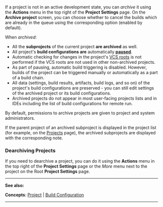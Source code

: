 [//]: # (title: Archiving Projects)
[//]: # (auxiliary-id: Archiving Projects)
If a project is not in an active development state, you can _archive_ it using the __Actions__ menu in the top right of the __Project Settings__ page. On the __Archive project__ screen, you can choose whether to cancel the builds which are already in the queue using the corresponding option (enabled by default).

When _archived_:
* All the __subprojects__ of the current project __are archived__ as well.
* All project's __build configurations are__ automatically __[paused](build-configuration.md#Build+Configuration+State)__.
* Automatic checking for changes in the project's [VCS roots](configuring-vcs-roots.md) is not performed if the VCS roots are not used in other non\-archived projects.
* As part of pausing, automatic build triggering is disabled. However, builds of the project can be triggered manually or automatically as a part of a build chain.
* All data (settings, build results, artifacts, build logs, and so on) of the project's build configurations are preserved \- you can still edit settings of the archived project or its build configurations.
* Archived projects do not appear in most user\-facing projects lists and in IDEs including the list of build configurations for remote run.

By default, permissions to archive projects are given to project and system administrators.

If the parent project of an archived subproject is displayed in the project list (for example, on the [Projects](managing-projects-and-build-configurations.md#Configuring+Visibility) page), the archived subprojects are displayed with the corresponding note.

### Dearchiving Projects

If you need to dearchive a project, you can do it using the __Actions__ menu in the top right of the __Project Settings__ page or the _More_ menu next to the project on the Root __Project Settings__ page.

__  __

__See also:__

__Concepts__: [Project](project.md) | [Build Configuration](build-configuration.md)

__ __